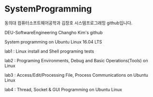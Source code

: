 # SystemProgramming
동의대 컴퓨터소프트웨어공학과 김창호 시스템프로그래밍 github입니다.

DEU-SoftwareEngineering Changho Kim's github

System programming on Ubuntu Linux 16.04 LTS

lab1 : Linux install and Shell programing tests


lab2 : Programing Environments, Debug and Basic Operations(Tools) on Linux


lab3 : Access/Edit/Processing File, Process Communications on Ubuntu Linux


lab4 : Thread, Socket & GUI Programming on Ubuntu Linux

